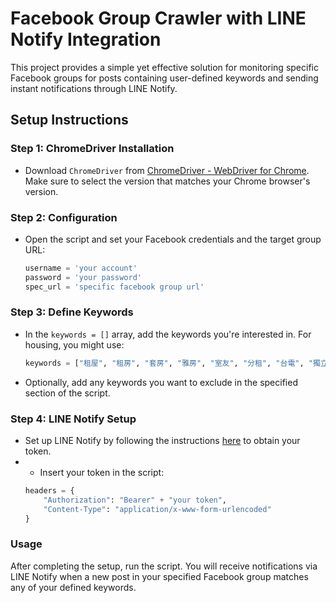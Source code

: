 # Facebook Group Crawler with LINE Notify Integration

This project provides a simple yet effective solution for monitoring specific Facebook groups for posts containing user-defined keywords and sending instant notifications through LINE Notify.
## Setup Instructions

### Step 1: ChromeDriver Installation

* Download `ChromeDriver` from [ChromeDriver - WebDriver for Chrome](https://developer.chrome.com/docs/chromedriver/downloads?hl=zh-tw). Make sure to select the version that matches your Chrome browser's version.

### Step 2: Configuration

* Open the script and set your Facebook credentials and the target group URL:
   ```python
   username = 'your account'
   password = 'your password'
   spec_url = 'specific facebook group url'
   
### Step 3: Define Keywords

* In the `keywords = []` array, add the keywords you're interested in. For housing, you might use:
   ```python
   keywords = ["租屋", "租房", "套房", "雅房", "室友", "分租", "台電", "獨立電表", "出租", "租客"]
* Optionally, add any keywords you want to exclude in the specified section of the script.

### Step 4: LINE Notify Setup

* Set up LINE Notify by following the instructions [here](https://www.cc.ntu.edu.tw/chinese/epaper/0031/20220920_006204.html) to obtain your token.
* * Insert your token in the script:
   ```python
   headers = {
       "Authorization": "Bearer" + "your token",
       "Content-Type": "application/x-www-form-urlencoded"
   }


### Usage
After completing the setup, run the script. You will receive notifications via LINE Notify when a new post in your specified Facebook group matches any of your defined keywords.

